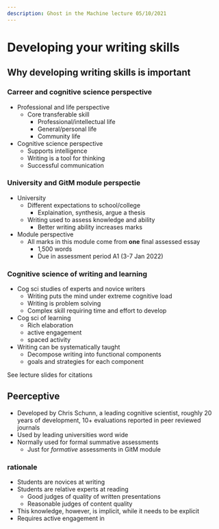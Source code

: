 ```yaml
---
description: Ghost in the Machine lecture 05/10/2021
---
```


# Developing your writing skills

## Why developing writing skills is important

### Carreer and cognitive science perspective

* Professional and life perspective
  * Core transferable skill
    * Professional/intellectual life
    * General/personal life
    * Community life
* Cognitive science perspective
  * Supports intelligence
  * Writing is a tool for thinking 
  * Successful communication 

### University and GitM module perspectie

* University 
  * Different expectations to school/college
    * Explaination, synthesis, argue a thesis
  * Writing used to assess knowledge and ability
    * Better writing ability increases marks
* Module perspective
  * All marks in this module come from **one** final assessed essay 
    * 1,500 words
    * Due in assessment period A1 \(3-7 Jan 2022\)

### Cognitive science of writing and learning

* Cog sci studies of experts and novice writers
  * Writing puts the mind under extreme cognitive load
  * Writing is problem solving
  * Complex skill requiring time and effort to develop
* Cog sci of learning 
  * Rich elaboration
  * active engagement
  * spaced activity
* Writing can be systematically taught 
  * Decompose writing into functional components
  * goals and strategies for each component

See lecture slides for citations 

## Peerceptive

* Developed by Chris Schunn, a leading cognitive scientist, roughly 20 years of development, 10+ evaluations reported in peer reviewed journals 
* Used by leading universities word wide
* Normally used for formal summative assessments 
  * Just for _formative_ assessments in GitM module 

### rationale

* Students are novices at writing
* Students are relative experts at reading
  * Good judges of quality of written presentations
  * Reasonable judges of content quality 
* This knowledge, however, is implicit, while it needs to be explicit 
* Requires active engagement in 

